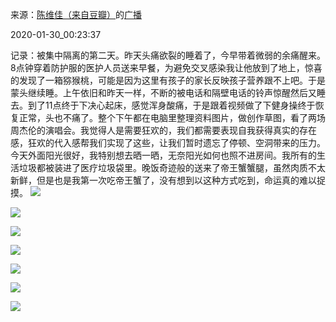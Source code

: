 来源：[陈维佳（来自豆瓣）](https://www.douban.com/people/58149581/)的[广播](https://www.douban.com/people/58149581/status/2780190536/)


2020-01-30_00:23:37


记录：被集中隔离的第二天。昨天头痛欲裂的睡着了，今早带着微弱的余痛醒来。8点钟穿着防护服的医护人员送来早餐，为避免交叉感染我让他放到了地上，惊喜的发现了一箱猕猴桃，可能是因为这里有孩子的家长反映孩子营养跟不上吧。于是蒙头继续睡。上午依旧和昨天一样，不断的被电话和隔壁电话的铃声惊醒然后又睡去。到了11点终于下决心起床，感觉浑身酸痛，于是跟着视频做了下健身操终于恢复正常，头也不痛了。整个下午都在电脑里整理资料图片，做创作草图，看了两场周杰伦的演唱会。我觉得人是需要狂欢的，我们都需要表现自我获得真实的存在感，狂欢的代入感帮我们实现了这些，让我们暂时遗忘了停顿、空洞带来的压力。今天外面阳光很好，我特别想去晒一晒，无奈阳光如何也照不进房间。我所有的生活垃圾都被装进了医疗垃圾袋里。晚饭奇迹般的送来了帝王蟹蟹腿，虽然肉质不太新鲜，但是也是我第一次吃帝王蟹了，没有想到以这种方式吃到，命运真的难以捉摸。
![](./pic/2020-01-30_00:23:37-陈维佳的广播1.jpg)  

![](./pic/2020-01-30_00:23:37-陈维佳的广播2.jpg)  

![](./pic/2020-01-30_00:23:37-陈维佳的广播3.jpg)  

![](./pic/2020-01-30_00:23:37-陈维佳的广播4.jpg)  

![](./pic/2020-01-30_00:23:37-陈维佳的广播5.jpg)  

![](./pic/2020-01-30_00:23:37-陈维佳的广播6.jpg)  

![](./pic/2020-01-30_00:23:37-陈维佳的广播7.jpg)  

